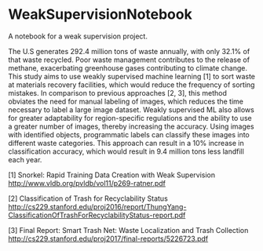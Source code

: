 # WeakSupervisionNotebook
A notebook for a weak supervision project.

The U.S generates 292.4 million tons of waste annually, with only 32.1% of that waste recycled. Poor waste management contributes to the release of methane, exacerbating greenhouse gases contributing to climate change. This study aims to use weakly supervised machine learning [1] to sort waste at materials recovery facilities, which would reduce the frequency of sorting mistakes. In comparison to previous approaches [2, 3], this method obviates the need for manual labeling of images, which reduces the time necessary to label a large image dataset. Weakly supervised ML also allows for greater adaptability for region-specific regulations and the ability to use a greater number of images, thereby increasing the accuracy. Using images with identified objects, programmatic labels can classify these images into different waste categories. This approach can result in a 10% increase in classification accuracy, which would result in 9.4 million tons less landfill each year.

[1] Snorkel: Rapid Training Data Creation with Weak Supervision http://www.vldb.org/pvldb/vol11/p269-ratner.pdf

[2] Classification of Trash for Recyclability Status http://cs229.stanford.edu/proj2016/report/ThungYang-ClassificationOfTrashForRecyclabilityStatus-report.pdf

[3] Final Report: Smart Trash Net: Waste Localization and Trash Collection http://cs229.stanford.edu/proj2017/final-reports/5226723.pdf
